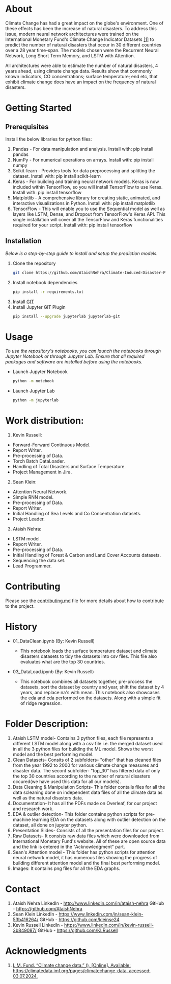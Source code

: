 # About

Climate Change has had a great impact on the globe's environment. One of these effects has been the increase of natural disasters. To address this issue, modern neural network architectures were trained on the International Monetary Fund's Climate Change Indicator Datasets [\[1\]](#Acknowledgments) to predict the number of natural disasters that occur in 30 different countries over a 28 year time-span. The models chosen were the Recurrent Neural Network, Long Short Term Memory, and LSTM with Attention.

All architectures were able to estimate the number of natural disasters, 4 years ahead, using climate change data. Results show that commonly known indicators, CO concentrations; surface temperature; end etc, that exhibit climate change does have an impact on the frequency of natural disasters.

# Getting Started

## Prerequisites
Install the below libraries for python files:
1. Pandas - For data manipulation and analysis.
Install with: pip install pandas
2. NumPy - For numerical operations on arrays.
Install with: pip install numpy
3. Scikit-learn - Provides tools for data preprocessing and splitting the dataset.
Install with: pip install scikit-learn
4. Keras - For building and training neural network models. Keras is now included within TensorFlow, so you will install TensorFlow to use Keras.
Install with: pip install tensorflow
5. Matplotlib - A comprehensive library for creating static, animated, and interactive visualizations in Python. Install with: pip install matplotlib
6. TensorFlow - This will enable you to use the Sequential model as well as layers like LSTM, Dense, and Dropout from TensorFlow's Keras API. This single installation will cover all the TensorFlow and Keras functionalities required for your script. Install with: pip install tensorflow
## Installation

_Below is a step-by-step guide to install and setup the prediction models._

1. Clone the repository
   ```sh
   git clone https://github.com/AtaishNehra/Climate-Induced-Disaster-Predictor.git
   ```
2. Install notebook dependencies
   ```sh
   pip install -r requirements.txt
   ```
3. Install [GIT](https://git-scm.com/downloads)
4. Install Jupyter GIT Plugin
   ```sh
   pip install --upgrade jupyterlab jupyterlab-git
   ```

# Usage

_To use the repository's notebooks, you can launch the notebooks through Jupyter Notebook or through Jupyter Lab. Ensure that all required packages and software are installed before using the notebooks._

* Launch Jupyter Notebook
   ```sh
   python -m notebook
   ```
* Launch Jupyter Lab
   ```sh
   python -m jupyterlab
   ```

# Work distribution: 
1. Kevin Russell:
- Forward-Forward Continuous Model.
- Report Writer.
- Pre-processing of Data.
- Torch Batch DataLoader.
- Handling of Total Disasters and Surface Temperature.
- Project Management in Jira.
2. Sean Klein:
- Attention Neural Network.
- Simple RNN model.
- Pre-processing of Data.
- Report Writer.
- Initial Handling of Sea Levels and Co Concentration datasets.
- Project Leader.
3. Ataish Nehra:
- LSTM model.
- Report Writer.
- Pre-processing of Data.
- Initial Handling of Forest & Carbon  and Land Cover Accounts datasets.
- Sequencing the data set.
- Lead Programmer.


# Contributing

Please see the [contributing.md](Contributing.md) file for more details about how to contribute to the project.

# History

* 01_DataClean.ipynb (By: Kevin Russell)
	* This notebook loads the surface temperature dataset and climate disasters datasets to tidy the datasets into csv files. This file also evaluates what are the top 30 countries.

* 03_DataLoad.ipynb (By: Kevin Russell)
	* This notebook combines all datasets together, pre-process the datasets, sort the dataset by country and year, shift the dataset by 4 years, and replace na's with mean. This notebook also showcases the eda and cda performed on the datasets. Along with a simple fit of ridge regression.

# Folder Description:
1. Ataish LSTM model- Contains 3 python files, each file represents a different LSTM model along with a csv file i.e. the merged dataset used in all the 3 python files for building the ML model. Shows the worst model and the best performing model.
2. Clean Datasets- Consits of 2 subfolders- "other" that has cleaned files from the year 1992 to 2000 for various climate change measures and disaster data. The seconf subfolder- "top_30" has filtered data of only the top 30 countries according to the number of natural disasters occured(we have used this data for all our models).
3. Data Cleaning & Manipulation Scripts- This folder contails files for all the data scleaning done on independent data files of all the climate data as well as the natural disasters data.
4. Documentation- It has all the PDFs made on Overleaf, for our project and research work.
5. EDA & outlier detection- This folder contains python scripts for pre-machine learning EDA on the datasets along with outlier detection on the dataset, all done on jupyter python.
6. Presentation Slides- Consists of all the presentation files for our project.
7. Raw Datasets- It consists raw data files which were downloaded from International Monetary Fund's website. All of these are open source data and the link is entered in the "Acknowledgment" part.
8. Sean's Attention model - This folder has python scripts for attention neural network model, it has numerous files showing the progress of building different attention model and the final best performing model.
9. Images: It contains png files for all the EDA graphs.
# Contact
1. Ataish Nehra
   LinkedIn - http://www.linkedin.com/in/ataish-nehra
   GitHub - https://github.com/AtaishNehra
2. Sean Klein
   LinkedIn - https://www.linkedin.com/in/sean-klein-53b416264/
   GitHub - https://github.com/kleinse24
3. Kevin Russell
   LinkedIn - https://www.linkedin.com/in/kevin-russell-3b849087/
   GitHub - https://github.com/KLRussell
# Acknowledgments

1. [I. M. Fund. “Climate change data.” (), \[Online\]. Available: https://climatedata.imf.org/pages/climatechange-data. accessed: 03.07.2024.](https://climatedata.imf.org/pages/climatechange-data)
